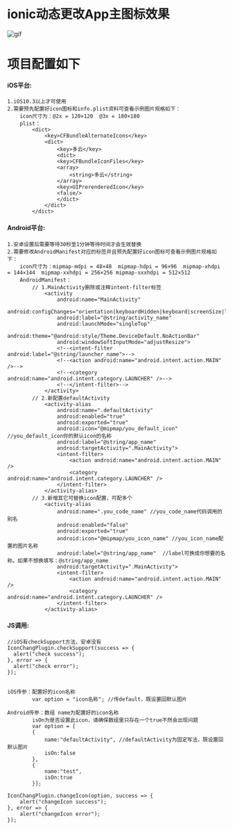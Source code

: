 ionic动态更改App主图标效果
===========================
![gif]( http://m.qilong.com/Public/newmobile/default/Images/iconchange.gif "DEMO-GIF")

项目配置如下
===========================

#### iOS平台:

    1.iOS10.3以上才可使用
    2.需要预先配置好icon图标和info.plist资料可查看示例图片规格如下：
        icon尺寸为：@2x = 120×120  @3x = 180×180
        plist：
            <dict>
                <key>CFBundleAlternateIcons</key>
                <dict>
                    <key>多云</key>
                    <dict>
                    <key>CFBundleIconFiles</key>
                    <array>
                        <string>多云</string>
                    </array>
                    <key>UIPrerenderedIcon</key>
                    <false/>
                    </dict>
                </dict>
            </dict>
             
#### Android平台:

    1.安卓设置后需要等待30秒至1分钟等待时间才会生效替换
    2.需要修改AndroidManifest对应的标签并且预先配置好icon图标可查看示例图片规格如下：
        icon尺寸为：mipmap-mdpi = 48×48  mipmap-hdpi = 96×96  mipmap-xhdpi = 144×144  mipmap-xxhdpi = 256×256 mipmap-xxxhdpi = 512×512
        AndroidManifest：
            // 1.MainActivity删除或注释intent-filter标签
                <activity
                    android:name="MainActivity"
                    android:configChanges="orientation|keyboardHidden|keyboard|screenSize|locale"
                    android:label="@string/activity_name"
                    android:launchMode="singleTop"
                    android:theme="@android:style/Theme.DeviceDefault.NoActionBar"
                    android:windowSoftInputMode="adjustResize">
                    <!--<intent-filter android:label="@string/launcher_name">-->
                    <!--<action android:name="android.intent.action.MAIN" />-->
                    <!--<category android:name="android.intent.category.LAUNCHER" />-->
                    <!--</intent-filter>-->
                </activity>
            // 2.新配置defaultActivity
                <activity-alias
                    android:name=".defaultActivity"
                    android:enabled="true"
                    android:exported="true"
                    android:icon="@mipmap/you_default_icon" //you_default_icon你的默认icon的名称
                    android:label="@string/app_name"
                    android:targetActivity=".MainActivity">
                    <intent-filter>
                        <action android:name="android.intent.action.MAIN" />
                        <category android:name="android.intent.category.LAUNCHER" />
                    </intent-filter>
                </activity-alias>
            // 3.新增其它可替换icon配置，可配多个
                <activity-alias
                    android:name=".you_code_name" //you_code_name代码调用的别名
                    android:enabled="false"
                    android:exported="true"
                    android:icon="@mipmap/you_icon_name" //you_icon_name配置的图片名称
                    android:label="@string/app_name"  //label可换成你想要的名称。如果不想换填写：@string/app_name
                    android:targetActivity=".MainActivity">
                    <intent-filter>
                        <action android:name="android.intent.action.MAIN" />
                        <category android:name="android.intent.category.LAUNCHER" />
                    </intent-filter>
                </activity-alias>

#### JS调用:

    //iOS有checkSupport方法，安卓没有
    IconChangPlugin.checkSupport(success => {
      alert("check success");
    }, error => {
      alert("check error");
    });


    iOS传参：配置好的icon名称
            var option = "icon名称"; //传default，既设置回默认图片

    Android传参：数组 name为配置好的icon名称 
            isOn为是否设置此icon，请确保数组里只存在一个true不然会出现问题
            var option = [
            {
                name:"defaultActivity", //defaultActivity为固定写法，既设置回默认图片
                isOn:false
            },
            {
                name:"test",
                isOn:true
            }];
                        
    IconChangPlugin.changeIcon(option, success => {
        alert("changeIcon success");
    }, error => {
        alert("changeIcon error");
    });

